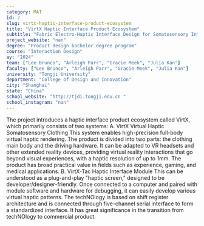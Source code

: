 ```yaml
---
category: MAT
id: 2
slug: virtx-haptic-interface-product-ecosystem
title: "VirtX Haptic Interface Product Ecosystem"
subtitle: "Fabric Electro-Haptic Interface Design for Somatosensory Interaction"
project_website: "nan"
degree: "Product design bachelor degree program"
course: "Interaction Design"
ay: "2024"
team: ["Lee Brunco", "Arleigh Parr", "Gracie Meek", "Julia Kan"]
faculty: ["Lee Brunco", "Arleigh Parr", "Gracie Meek", "Julia Kan"]
university: "Tongji University"
department: "College of Design and Innovation"
city: "Shanghai"
state: "China"
school_website: "http://tjdi.tongji.edu.cn "
school_instagram: "nan"
---
```


The project introduces a haptic interface product ecosystem called VirtX, which primarily consists of two systems:
A. VirtX Virtual Haptic Somatosensory Clothing
This system enables high-precision full-body virtual haptic rendering. The product is divided into two parts: the clothing main body and the driving hardware. It can be adapted to VR headsets and other extended reality devices, providing virtual reality interactions that go beyond visual experiences, with a haptic resolution of up to 1mm. The product has broad practical value in fields such as experience, gaming, and medical applications.
B. VirtX-Tac Haptic Interface Module
This can be understood as a plug-and-play "haptic screen," designed to be developer/designer-friendly. Once connected to a computer and paired with module software and hardware for debugging, it can easily develop various virtual haptic patterns. The techNOlogy is based on shift register architecture and is connected through five-channel serial interface to form a standardized interface. It has great significance in the transition from techNOlogy to commercial product.
